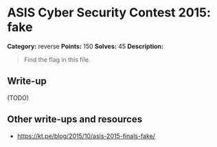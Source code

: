 # ASIS Cyber Security Contest 2015: fake

**Category:** reverse
**Points:** 150
**Solves:** 45
**Description:**

> Find the flag in this file.

## Write-up

(TODO)

## Other write-ups and resources

* https://kt.pe/blog/2015/10/asis-2015-finals-fake/
